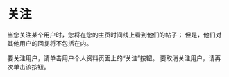 # 关注

当您关注某个用户时，您将在您的主页时间线上看到他们的帖子； 但是，他们对其他用户的回复将不包括在内。

要关注用户，请单击用户个人资料页面上的“关注”按钮。 要取消关注用户，请再次单击该按钮。
